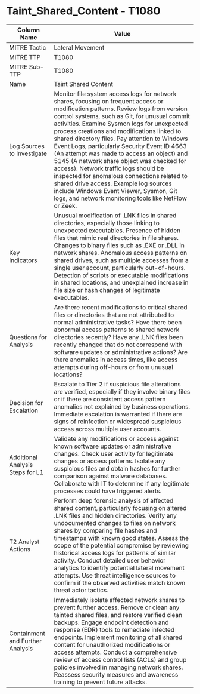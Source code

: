 # Taint_Shared_Content - T1080

| Column Name | Value |
|-------------|-------|
| MITRE Tactic | Lateral Movement |
| MITRE TTP | T1080 |
| MITRE Sub-TTP | T1080 |
| Name | Taint Shared Content |
| Log Sources to Investigate | Monitor file system access logs for network shares, focusing on frequent access or modification patterns. Review logs from version control systems, such as Git, for unusual commit activities. Examine Sysmon logs for unexpected process creations and modifications linked to shared directory files. Pay attention to Windows Event Logs, particularly Security Event ID 4663 (An attempt was made to access an object) and 5145 (A network share object was checked for access). Network traffic logs should be inspected for anomalous connections related to shared drive access. Example log sources include Windows Event Viewer, Sysmon, Git logs, and network monitoring tools like NetFlow or Zeek. |
| Key Indicators | Unusual modification of .LNK files in shared directories, especially those linking to unexpected executables. Presence of hidden files that mimic real directories in file shares. Changes to binary files such as .EXE or .DLL in network shares. Anomalous access patterns on shared drives, such as multiple accesses from a single user account, particularly out-of-hours. Detection of scripts or executable modifications in shared locations, and unexplained increase in file size or hash changes of legitimate executables. |
| Questions for Analysis | Are there recent modifications to critical shared files or directories that are not attributed to normal administrative tasks? Have there been abnormal access patterns to shared network directories recently? Have any .LNK files been recently changed that do not correspond with software updates or administrative actions? Are there anomalies in access times, like access attempts during off-hours or from unusual locations? |
| Decision for Escalation | Escalate to Tier 2 if suspicious file alterations are verified, especially if they involve binary files or if there are consistent access pattern anomalies not explained by business operations. Immediate escalation is warranted if there are signs of reinfection or widespread suspicious access across multiple user accounts. |
| Additional Analysis Steps for L1 | Validate any modifications or access against known software updates or administrative changes. Check user activity for legitimate changes or access patterns. Isolate any suspicious files and obtain hashes for further comparison against malware databases. Collaborate with IT to determine if any legitimate processes could have triggered alerts. |
| T2 Analyst Actions | Perform deep forensic analysis of affected shared content, particularly focusing on altered .LNK files and hidden directories. Verify any undocumented changes to files on network shares by comparing file hashes and timestamps with known good states. Assess the scope of the potential compromise by reviewing historical access logs for patterns of similar activity. Conduct detailed user behavior analytics to identify potential lateral movement attempts. Use threat intelligence sources to confirm if the observed activities match known threat actor tactics. |
| Containment and Further Analysis | Immediately isolate affected network shares to prevent further access. Remove or clean any tainted shared files, and restore verified clean backups. Engage endpoint detection and response (EDR) tools to remediate infected endpoints. Implement monitoring of all shared content for unauthorized modifications or access attempts. Conduct a comprehensive review of access control lists (ACLs) and group policies involved in managing network shares. Reassess security measures and awareness training to prevent future attacks. |
